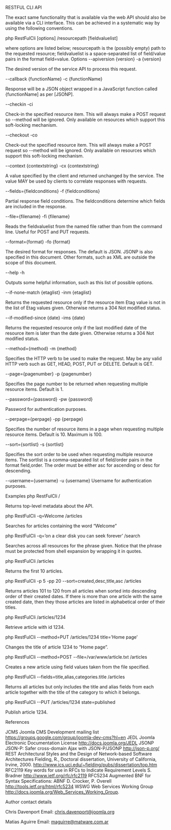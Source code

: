 RESTFUL CLI API

The exact same functionality that is available via the web API should also be available via a CLI interface. This can be achieved in a systematic way by using the following conventions.

php RestFulCli [options] /resourcepath [fieldvaluelist]

where    options are listed below;
    resourcepath is the (possibly empty) path to the requested resource;
    fieldvaluelist is a space-separated list of field/value pairs in the format field=value.
Options
--apiversion {version}
-a {version}

The desired version of the service API to process this request.

--callback {functionName}
-c {functionName}

Response will be a JSON object wrapped in a JavaScript function called {functionName] as per [JSONP].

--checkin
-ci

Check-in the specified resource item.  This will always make a POST request so --method will be ignored.  Only available on resources which support this soft-locking mechanism.

--checkout
-co

Check-out the specified resource item.  This will always make a POST request so --method will be ignored.  Only available on resources which support this soft-locking mechanism.

--context {contextstring}
-cx {contextstring}

A value specified by the client and returned unchanged by the service.  The value MAY be used by clients to correlate responses with requests.

--fields={fieldconditions}
-f {fieldconditions}

Partial response field conditions.  The fieldconditions determine which fields are included in the response.

--file={filename}
-fi {filename}

Reads the fieldvaluelist from the named file rather than from the command line.  Useful for POST and PUT requests.

--format={format}
-fo {format}

The desired format for responses.  The default is JSON.  JSONP is also specified in this document.  Other formats, such as XML are outside the scope of this document.

--help
-h

Outputs some helpful information, such as this list of possible options.

--if-none-match {etaglist}
-inm {etaglist}

Returns the requested resource only if the resource item Etag value is not in the list of Etag values given.  Otherwise returns a 304 Not modified status.

--if-modified-since {date}
-ims {date}

Returns the requested resource only if the last modified date of the resource item is later than the date given.  Otherwise returns a 304 Not modified status.

--method={method}
-m {method}

Specifies the HTTP verb to be used to make the request.  May be any valid HTTP verb such as GET, HEAD, POST, PUT or DELETE.  Default is GET.

--page={pagenumber}
-p {pagenumber}

Specifies the page number to be returned when requesting multiple resource items.  Default is 1.

--password={password}
-pw {password}

Password for authentication purposes.

--perpage={perpage}
-pp {perpage}

Specifies the number of resource items in a page when requesting multiple resource items.  Default is 10.  Maximum is 100.

--sort={sortlist}
-s {sortlist}

Specifies the sort order to be used when requesting multiple resource items.  The sortlist is a comma-separated list of field/order pairs in the format field,order.  The order must be either asc for ascending or desc for descending.

--username={username}
-u {username}
Username for authentication purposes.

Examples
php RestFulCli /

Returns top-level metadata about the API.

php RestFulCli -q=Welcome /articles

Searches for articles containing the word “Welcome”

php RestFulCli -q=’on a clear disk you can seek forever’ /search

Searches across all resources for the phrase given.  Notice that the phrase must be protected from shell expansion by wrapping it in quotes.

php RestFulCli /articles

Returns the first 10 articles.

php RestFulCli -p 5 -pp 20 --sort=created,desc,title,asc /articles

Returns articles 101 to 120 from all articles when sorted into descending order of their created dates.  If there is more than one article with the same created date, then they those articles are listed in alphabetical order of their titles.

php RestFulCli /articles/1234

Retrieve article with id 1234.

php RestFulCli --method=PUT /articles/1234 title=’Home page’

Changes the title of article 1234 to “Home page”.

php RestFulCli --method=POST --file=/var/www/article.txt /articles

Creates a new article using field values taken from the file specified.

php RestFulCli --fields=title,alias,categories.title /articles

Returns all articles but only includes the title and alias fields from each article together with the title of the category to which it belongs.

php RestFulCli --PUT /articles/1234 state=published

Publish article 1234.


References

JCMS        Joomla CMS Development mailing list https://groups.google.com/group/joomla-dev-cms?hl=en
JEDL        Joomla Electronic Documentation License http://docs.joomla.org/JEDL
JSONP    JSON-P: Safer cross-domain Ajax with JSON-P/JSONP http://json-p.org/
REST        Architectural Styles and the Design of Network-based Software Architectures
Fielding, R., Doctoral dissertation,
University of California, Irvine, 2000. http://www.ics.uci.edu/~fielding/pubs/dissertation/top.htm
RFC2119    Key words for use in RFCs to Indicate Requirement Levels
        S. Bradner 
				http://www.ietf.org/rfc/rfc2119
RFC5234    Augmented BNF for Syntax Specifications: ABNF
        D. Crocker, P. Overell
        http://tools.ietf.org/html/rfc5234
WSWG    Web Services Working Group http://docs.joomla.org/Web_Services_Working_Group.


Author contact details

Chris Davenport
Email: chris.davenport@joomla.org

Matias Aguirre
Email: maguirre@matware.com.ar
